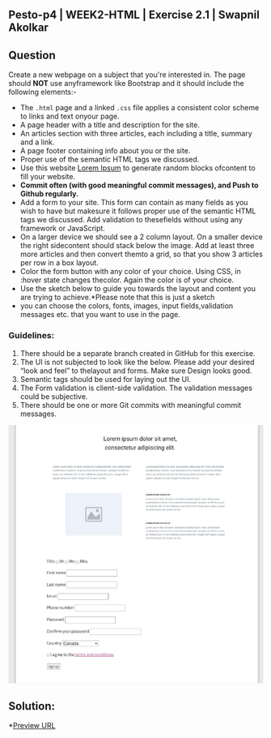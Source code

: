 ## Pesto-p4 | WEEK2-HTML | Exercise 2.1 | Swapnil Akolkar

## Question

Create a new webpage on a subject that you're interested in. The page should **NOT** use anyframework like Bootstrap and it should include the following elements:- 
- The `.html` page and a linked `.css` file applies a consistent color scheme to links and text onyour page.
- A page header with a title and description for the site.
- An articles section with three articles, each including a title, summary and a link.
- A page footer containing info about you or the site.
- Proper use of the semantic HTML tags we discussed.
- Use this website [Lorem Ipsum](http://www.lipsum.com/) to generate random blocks ofcontent to fill your website.
- **Commit often (with good meaningful commit messages), and Push to Github regularly.**
-  Add a form to your site. This form can contain as many fields as you wish to have but makesure it follows proper use of the semantic HTML tags we discussed.  Add validation to thesefields without using any framework or JavaScript.
- On a larger device we should see a 2 column layout. On a smaller device the right sidecontent should stack below the image. Add at least three more articles and then convert themto a grid, so that you show 3 articles per row in a box layout.
- Color the form button with any color of your choice. Using CSS, in :hover state changes thecolor. Again the color is of your choice.
- Use the sketch below to guide you towards the layout and content you are trying to achieve.*Please note that this is just a sketch 
- you can choose the colors, fonts, images, input fields,validation messages etc. that you want to use in the page.

### Guidelines:
1. There should be a separate branch created in GitHub for this exercise.
2. The UI is not subjected to look like the below. Please add your desired “look and feel” to thelayout and forms. Make sure Design looks good.
3. Semantic tags should be used for laying out the UI.
4. The Form validation is client-side validation. The validation messages could be subjective.
5. There should be one or more Git commits with meaningful commit messages.

![Wire Frame for refrence](./resources/wireframe.png)

## Solution:
*[Preview URL](http://surl.li/coits)
